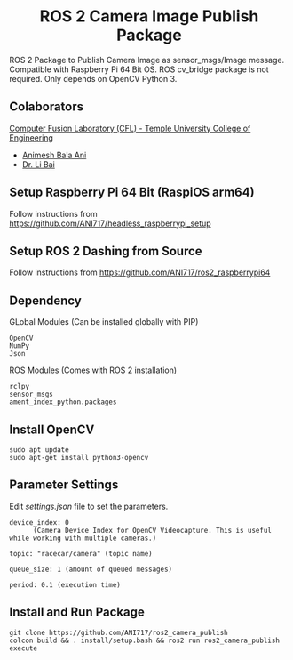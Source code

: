 <p align="center">
  <h1 align="center">ROS 2 Camera Image Publish Package</h1>
</p>

ROS 2 Package to Publish Camera Image as sensor_msgs/Image message. Compatible with Raspberry Pi 64 Bit OS. ROS cv_bridge package is not required. Only depends on OpenCV Python 3.

## Colaborators
[Computer Fusion Laboratory (CFL) - Temple University College of Engineering](https://sites.temple.edu/cflab/people/)
* [Animesh Bala Ani](https://animeshani.com/)
* [Dr. Li Bai](https://engineering.temple.edu/about/faculty-staff/li-bai-lbai)

## Setup Raspberry Pi 64 Bit (RaspiOS arm64)
Follow instructions from https://github.com/ANI717/headless_raspberrypi_setup

## Setup ROS 2 Dashing from Source
Follow instructions from https://github.com/ANI717/ros2_raspberrypi64

## Dependency
GLobal Modules (Can be installed globally with PIP)
```
OpenCV
NumPy
Json
```
ROS Modules (Comes with ROS 2 installation)
```
rclpy
sensor_msgs
ament_index_python.packages
```

## Install OpenCV
```
sudo apt update
sudo apt-get install python3-opencv
```

## Parameter Settings
Edit *settings.json* file to set the parameters.
```
device_index: 0
      (Camera Device Index for OpenCV Videocapture. This is useful while working with multiple cameras.)

topic: "racecar/camera" (topic name)

queue_size: 1 (amount of queued messages)

period: 0.1 (execution time)
```

## Install and Run Package
```
git clone https://github.com/ANI717/ros2_camera_publish
colcon build && . install/setup.bash && ros2 run ros2_camera_publish execute
```
